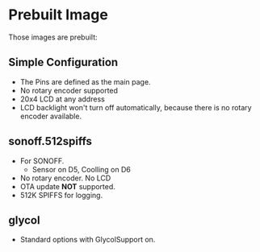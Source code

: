 # Prebuilt Image

Those images are prebuilt:
## Simple Configuration
 * The Pins are defined as the main page.
 * No rotary encoder supported
 * 20x4 LCD at any address
 * LCD backlight won't turn off automatically, because there is no rotary encoder available.

## sonoff.512spiffs
* For SONOFF.
    * Sensor on D5, Coolling on D6 
 * No rotary encoder. No LCD
 * OTA update **NOT** supported.
 * 512K SPIFFS for logging.

## glycol
* Standard options with GlycolSupport on.
